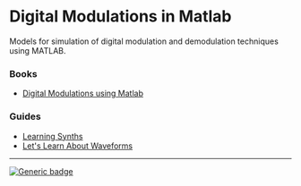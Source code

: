 # Digital Modulations in Matlab

Models for simulation of digital modulation and demodulation techniques using MATLAB.

### Books 

- [Digital Modulations using Matlab](https://www.amazon.com/-/pt/dp/B0735L33GQ?ref_=ast_author_mpb)

### Guides

- [Learning Synths ](https://learningsynths.ableton.com/pt/get-started/get-started-making-sounds) 
- [Let's Learn About Waveforms](https://pudding.cool/2018/02/waveforms/) 

--- 
[![Generic badge](https://img.shields.io/badge/MATLAB-R2023a-BLUE.svg)](https://shields.io/)


